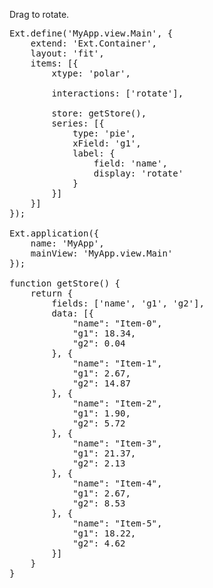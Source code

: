 Drag to rotate. 

<pre class="runnable run">
Ext.define('MyApp.view.Main', {
    extend: 'Ext.Container',
    layout: 'fit',
    items: [{
        xtype: 'polar',
        
        interactions: ['rotate'],

        store: getStore(),
        series: [{
            type: 'pie',
            xField: 'g1',
            label: {
                field: 'name',
                display: 'rotate'
            }
        }]
    }]
});

Ext.application({
    name: 'MyApp',
    mainView: 'MyApp.view.Main'
});

function getStore() {
    return {
        fields: ['name', 'g1', 'g2'],
        data: [{
            "name": "Item-0",
            "g1": 18.34,
            "g2": 0.04
        }, {
            "name": "Item-1",
            "g1": 2.67,
            "g2": 14.87
        }, {
            "name": "Item-2",
            "g1": 1.90,
            "g2": 5.72
        }, {
            "name": "Item-3",
            "g1": 21.37,
            "g2": 2.13
        }, {
            "name": "Item-4",
            "g1": 2.67,
            "g2": 8.53
        }, {
            "name": "Item-5",
            "g1": 18.22,
            "g2": 4.62
        }]
    }
}
</pre>